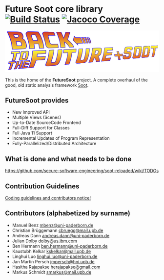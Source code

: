 # Future Soot core library [![Build Status](https://soot-build.cs.uni-paderborn.de/jenkins/job/soot-reloaded/job/branches/job/develop/badge/icon)](https://soot-build.cs.uni-paderborn.de/jenkins/job/soot-reloaded/job/branches/job/develop/) [![Jacoco Coverage](https://soot-build.cs.uni-paderborn.de/public/futureSoot/origin/develop/soot-reloaded/soot-reloaded-develop/build/jacoco.svg)](https://soot-build.cs.uni-paderborn.de/jenkins/job/soot-reloaded/job/soot-reloaded-develop/lastBuild/jacoco/)


![Logo](logo.png)

This is the home of the **FutureSoot** project.
A complete overhaul of the good, old static analysis framework [Soot](https://github.com/Sable/soot).

## FutureSoot provides
- New Improved API
- Multiple Views (Scenes)
- Up-to-Date SourceCode Frontend
- Full-Diff Support for Classes
- Full Java 11 Support
- Incremental Updates of Program Representation
- Fully-Parallelized/Distributed Architecture

## What is done and what needs to be done
https://github.com/secure-software-engineering/soot-reloaded/wiki/TODOs

## Contribution Guidelines 

[Coding guidelines and contributors notice!](../../wiki/contribution-to-soot-reloaded)

## Contributors (alphabetized by surname)

- Manuel Benz mbenz@uni-paderborn.de
- Christian Brüggemann cbruegg@mail.upb.de
- Andreas Dann andreas.dann@uni-paderborn.de
- Julian Dolby dolby@us.ibm.com 
- Ben Hermann ben.hermann@uni-paderborn.de
- Kaustubh Kelkar kskelkar@mail.upb.de 
- Linghui Luo linghui.luo@uni-paderborn.de
- Jan Martin Persch jmpersch@hni.upb.de
- Hasitha Rajapakse herajapakse@gmail.com
- Markus Schmidt smarkus@mail.upb.de

